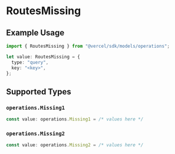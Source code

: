 # RoutesMissing

## Example Usage

```typescript
import { RoutesMissing } from "@vercel/sdk/models/operations";

let value: RoutesMissing = {
  type: "query",
  key: "<key>",
};
```

## Supported Types

### `operations.Missing1`

```typescript
const value: operations.Missing1 = /* values here */
```

### `operations.Missing2`

```typescript
const value: operations.Missing2 = /* values here */
```

